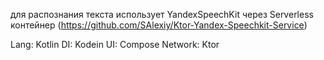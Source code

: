 для распознания текста использует YandexSpeechKit через Serverless контейнер (https://github.com/SAlexiy/Ktor-Yandex-Speechkit-Service)

Lang: Kotlin
DI: Kodein
UI: Compose
Network: Ktor
